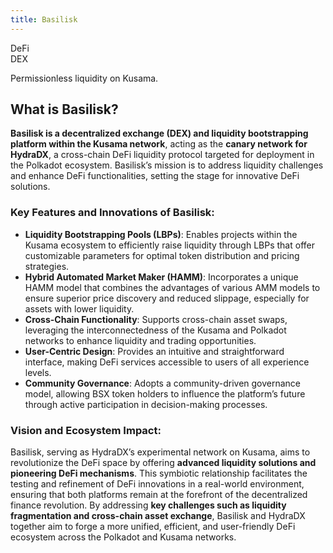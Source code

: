 ```yaml
---
title: Basilisk
---
```

DeFi  
 DEX  

 Permissionless liquidity on Kusama.

What is Basilisk?
-----------------

**Basilisk is a decentralized exchange (DEX) and liquidity bootstrapping platform within the Kusama network**, acting as the **canary network for HydraDX**, a cross-chain DeFi liquidity protocol targeted for deployment in the Polkadot ecosystem. Basilisk’s mission is to address liquidity challenges and enhance DeFi functionalities, setting the stage for innovative DeFi solutions.

### **Key Features and Innovations of Basilisk:**

- **Liquidity Bootstrapping Pools (LBPs)**: Enables projects within the Kusama ecosystem to efficiently raise liquidity through LBPs that offer customizable parameters for optimal token distribution and pricing strategies.
- **Hybrid Automated Market Maker (HAMM)**: Incorporates a unique HAMM model that combines the advantages of various AMM models to ensure superior price discovery and reduced slippage, especially for assets with lower liquidity.
- **Cross-Chain Functionality**: Supports cross-chain asset swaps, leveraging the interconnectedness of the Kusama and Polkadot networks to enhance liquidity and trading opportunities.
- **User-Centric Design**: Provides an intuitive and straightforward interface, making DeFi services accessible to users of all experience levels.
- **Community Governance**: Adopts a community-driven governance model, allowing BSX token holders to influence the platform’s future through active participation in decision-making processes.

### **Vision and Ecosystem Impact:**

Basilisk, serving as HydraDX’s experimental network on Kusama, aims to revolutionize the DeFi space by offering **advanced liquidity solutions and pioneering DeFi mechanisms**. This symbiotic relationship facilitates the testing and refinement of DeFi innovations in a real-world environment, ensuring that both platforms remain at the forefront of the decentralized finance revolution. By addressing **key challenges such as liquidity fragmentation and cross-chain asset exchange**, Basilisk and HydraDX together aim to forge a more unified, efficient, and user-friendly DeFi ecosystem across the Polkadot and Kusama networks.
